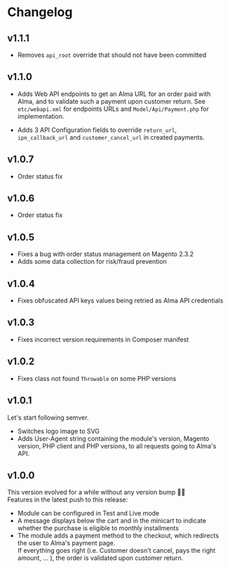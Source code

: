 Changelog
=========

v1.1.1
------

* Removes `api_root` override that should not have been committed

v1.1.0
------

* Adds Web API endpoints to get an Alma URL for an order paid with Alma, and to validate such a payment
  upon customer return. See `etc/webapi.xml` for endpoints URLs and `Model/Api/Payment.php` for 
  implementation.
  
* Adds 3 API Configuration fields to override `return_url`, `ipn_callback_url` and `customer_cancel_url` 
  in created payments.

v1.0.7
------

* Order status fix

v1.0.6
------

* Order status fix

v1.0.5
------

* Fixes a bug with order status management on Magento 2.3.2
* Adds some data collection for risk/fraud prevention

v1.0.4
------

* Fixes obfuscated API keys values being retried as Alma API credentials


v1.0.3
------

* Fixes incorrect version requirements in Composer manifest

v1.0.2
------

* Fixes class not found `Throwable` on some PHP versions

v1.0.1
------

Let's start following semver.

* Switches logo image to SVG
* Adds User-Agent string containing the module's version, Magento version, PHP client and PHP versions, to all requests going to Alma's API.

v1.0.0
------

This version evolved for a while without any version bump 🤷‍♂️  
Features in the latest push to this release:

* Module can be configured in Test and Live mode
* A message displays below the cart and in the minicart to indicate whether the purchase is eligible to monthly installments
* The module adds a payment method to the checkout, which redirects the user to Alma's payment page.  
If everything goes right (i.e. Customer doesn't cancel, pays the right amount, ... ), the order is validated upon customer return.
